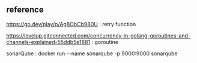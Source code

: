 ## reference

https://go.dev/play/p/Ag8ObCb980U : retry function

https://levelup.gitconnected.com/concurrency-in-golang-goroutines-and-channels-explained-55ddb5e1881 : goroutine 



sonarQube : docker run --name sonarqube -p 9000:9000 sonarqube